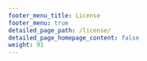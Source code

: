 ```yaml
---
footer_menu_title: License
footer_menu: true
detailed_page_path: /license/
detailed_page_homepage_content: false
weight: 91
---
```

